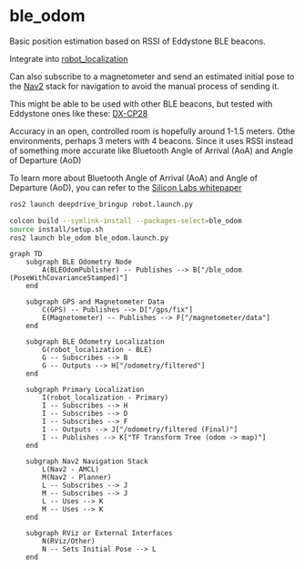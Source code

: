 # ble_odom

Basic position estimation based on RSSI of Eddystone BLE beacons.

Integrate into [robot_localization](https://docs.ros.org/en/melodic/api/robot_localization/html/index.html)

Can also subscribe to a magnetometer and send an estimated initial pose to the [Nav2](https://docs.nav2.org/) stack for navigation to avoid the manual process of sending it. 

This might be able to be used with other BLE beacons, but tested with Eddystone ones like these: [DX-CP28](https://www.aliexpress.us/w/wholesale-DX%2525252dCP28.html)

Accuracy in an open, controlled room is hopefully around 1-1.5 meters. Othe environments, perhaps 3 meters with 4 beacons. Since it uses RSSI instead of something more accurate like Bluetooth Angle of Arrival (AoA) and Angle of Departure (AoD)

To learn more about Bluetooth Angle of Arrival (AoA) and Angle of Departure (AoD), you can refer to the [Silicon Labs whitepaper](https://www.silabs.com/whitepapers/bluetooth-angle-estimation-for-real-time-locationing)


```sh
ros2 launch deepdrive_bringup robot.launch.py

colcon build --symlink-install --packages-select=ble_odom
source install/setup.sh
ros2 launch ble_odom ble_odom.launch.py

```


```mermaid
graph TD
    subgraph BLE Odometry Node
        A(BLEOdomPublisher) -- Publishes --> B["/ble_odom (PoseWithCovarianceStamped)"]
    end

    subgraph GPS and Magnetometer Data
        C(GPS) -- Publishes --> D["/gps/fix"]
        E(Magnetometer) -- Publishes --> F["/magnetometer/data"]
    end

    subgraph BLE Odometry Localization
        G(robot_localization - BLE) 
        G -- Subscribes --> B
        G -- Outputs --> H["/odometry/filtered"]
    end

    subgraph Primary Localization
        I(robot_localization - Primary)
        I -- Subscribes --> H
        I -- Subscribes --> D
        I -- Subscribes --> F
        I -- Outputs --> J["/odometry/filtered (Final)"]
        I -- Publishes --> K["TF Transform Tree (odom -> map)"]
    end

    subgraph Nav2 Navigation Stack
        L(Nav2 - AMCL) 
        M(Nav2 - Planner)
        L -- Subscribes --> J
        M -- Subscribes --> J
        L -- Uses --> K
        M -- Uses --> K
    end

    subgraph RViz or External Interfaces
        N(RViz/Other)
        N -- Sets Initial Pose --> L
    end
```

